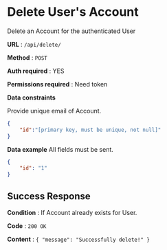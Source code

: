 # Delete User's Account

Delete an Account for the authenticated User

**URL** : `/api/delete/`

**Method** : `POST`

**Auth required** : YES

**Permissions required** : Need token

**Data constraints**

Provide unique email of Account.

```json
{
    "id":"[primary key, must be unique, not null]"
}
```

**Data example** All fields must be sent.

```json
{
    "id": "1"
}
```

## Success Response

**Condition** : If Account already exists for User.

**Code** : `200 OK`

**Content** : `{
    "message": "Successfully delete!"
}`
